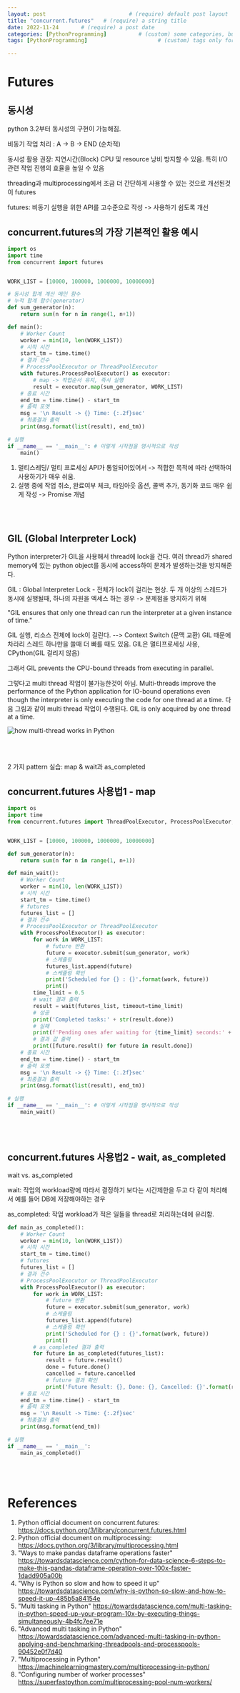 ```yaml
---
layout: post                          # (require) default post layout
title: "concurrent.futures"   # (require) a string title
date: 2022-11-24       # (require) a post date
categories: [PythonProgramming]          # (custom) some categories, but make sure these categories already exists inside path of `category/`
tags: [PythonProgramming]                      # (custom) tags only for meta `property="article:tag"`

---
```


# Futures

## 동시성

python 3.2부터 동시성의 구현이 가능해짐. 

비동기 작업 처리 : A -> B -> END (순차적)

동시성 활용 권장: 지연시간(Block) CPU 및 resource 낭비 방지할 수 있음. 특히 I/O 관련 작업 진행의 효율을 높일 수 있음 

threading과 multiprocessing에서 조금 더 간단하게 사용할 수 있는 것으로 개선된것이 futures

futures: 비동기 실행을 위한 API를 고수준으로 작성 -> 사용하기 쉽도록 개선

## concurrent.futures의 가장 기본적인 활용 예시

```python
import os
import time
from concurrent import futures


WORK_LIST = [10000, 100000, 1000000, 10000000]

# 동시성 합계 계산 메인 함수
# 누적 합계 함수(generator)
def sum_generator(n):
    return sum(n for n in range(1, n+1))

def main():
    # Worker Count
    worker = min(10, len(WORK_LIST))
    # 시작 시간
    start_tm = time.time()
    # 결과 건수
    # ProcessPoolExecutor or ThreadPoolExecutor
    with futures.ProcessPoolExecutor() as executor:
        # map -> 작업순서 유지, 즉시 실행
        result = executor.map(sum_generator, WORK_LIST)
    # 종료 시간
    end_tm = time.time() - start_tm
    # 출력 포멧
    msg = '\n Result -> {} Time: {:.2f}sec'
    # 최종결과 출력
    print(msg.format(list(result), end_tm))

# 실행
if __name__ == '__main__': # 이렇게 시작점을 명시적으로 작성
    main()
```

1. 멀티스레딩/ 멀티 프로세싱 API가 통일되어있어서 -> 적합한 목적에 따라 선택하여 사용하기가 매우 쉬움.
2. 실행 중에 작업 취소, 완료여부 체크, 타임아웃 옵션, 콜백 추가, 동기화 코드 매우 쉽게 작성 -> Promise 개념

<br>

<br>

## GIL (Global Interpreter Lock)

Python interpreter가 GIL을 사용해서 thread에 lock을 건다. 여러 thread가 shared memory에 있는 python object를 동시에 access하여 문제가 발생하는것을 방지해준다.

GIL : Global Interpreter Lock - 전체가 lock이 걸리는 현상. 두 개 이상의 스레드가 동시에 실행될때, 하나의 자원을 엑세스 하는 경우 ->  문제점을 방지하기 위해

"GIL ensures that only one thread can run the interpreter at a given instance of time."

GIL 실행, 리소스 전체에 lock이 걸린다. --> Context Switch (문맥 교환) GIL 때문에 차라리 스레드 하나만을 쓸때 더 빠를 때도 있음. GIL은 멀티프로세싱 사용, CPython(GIL 걸리지 않음) 

그래서 GIL prevents the CPU-bound threads from executing in parallel.

그렇다고 multi thread 작업이 불가능한것이 아님. Multi-threads improve the performance of the Python application for IO-bound operations even though the interpreter is only executing the code for one thread at a time. 다음 그림과 같이 multi thread 작업이 수행된다. GIL is only acquired by one thread at a time.

![how multi-thread works in Python](https://raw.githubusercontent.com/adventure42/adventure42.github.io/master/static/img/_posts/multi-thread_GIL.png)

<br>

<br>

2 가지 pattern 실습: map & wait과 as_completed

## concurrent.futures 사용법1 - map

```python
import os
import time
from concurrent.futures import ThreadPoolExecutor, ProcessPoolExecutor, wait, as_completed


WORK_LIST = [10000, 100000, 1000000, 10000000]

def sum_generator(n):
    return sum(n for n in range(1, n+1))

def main_wait():
    # Worker Count
    worker = min(10, len(WORK_LIST))
    # 시작 시간
    start_tm = time.time()
    # futures
    futures_list = []
    # 결과 건수
    # ProcessPoolExecutor or ThreadPoolExecutor
    with ProcessPoolExecutor() as executor:
        for work in WORK_LIST:
            # future 반환
            future = executor.submit(sum_generator, work)
            # 스케쥴링
            futures_list.append(future)
            # 스케쥴링 확인
            print('Scheduled for {} : {}'.format(work, future))
            print()
        time_limit = 0.5
        # wait 결과 출력
        result = wait(futures_list, timeout=time_limit)
        # 성공
        print('Completed tasks:' + str(result.done))
        # 실패
        print(f'Pending ones afer waiting for {time_limit} seconds:' + str(result.not_done))
        # 결과 값 출력
        print([future.result() for future in result.done])
    # 종료 시간
    end_tm = time.time() - start_tm
    # 출력 포멧
    msg = '\n Result -> {} Time: {:.2f}sec'
    # 최종결과 출력
    print(msg.format(list(result), end_tm))

# 실행
if __name__ == '__main__': # 이렇게 시작점을 명시적으로 작성
    main_wait()
```



<br>

<br>

## concurrent.futures 사용법2 - wait, as_completed

wait vs. as_completed

wait: 작업의 workload량에 따라서 결정하기 보다는 시간제한을 두고 다 같이 처리해서 예를 들어 DB에 저장해야하는 경우

as_completed: 작업 workload가 적은 일들을 thread로 처리하는데에 유리함.

```python
def main_as_completed():
    # Worker Count
    worker = min(10, len(WORK_LIST))
    # 시작 시간
    start_tm = time.time()
    # futures
    futures_list = []
    # 결과 건수
    # ProcessPoolExecutor or ThreadPoolExecutor
    with ProcessPoolExecutor() as executor:
        for work in WORK_LIST:
            # future 반환
            future = executor.submit(sum_generator, work)
            # 스케쥴링
            futures_list.append(future)
            # 스케쥴링 확인
            print('Scheduled for {} : {}'.format(work, future))
            print()
        # as_completed 결과 출력
        for future in as_completed(futures_list):
            result = future.result()
            done = future.done()
            cancelled = future.cancelled
            # future 결과 확인
            print('Future Result: {}, Done: {}, Cancelled: {}'.format(result, done, cancelled))
    # 종료 시간
    end_tm = time.time() - start_tm
    # 출력 포멧
    msg = '\n Result -> Time: {:.2f}sec'
    # 최종결과 출력
    print(msg.format(end_tm))

# 실행
if __name__ == '__main__':
    main_as_completed()
```



<br>

<br>

# References

1. Python official document on concurrent.futures: https://docs.python.org/3/library/concurrent.futures.html
2. Python official document on multiprocessing: https://docs.python.org/3/library/multiprocessing.html
3. "Ways to make pandas dataframe operations faster" https://towardsdatascience.com/cython-for-data-science-6-steps-to-make-this-pandas-dataframe-operation-over-100x-faster-1dadd905a00b
4. "Why is Python so slow and how to speed it up" https://towardsdatascience.com/why-is-python-so-slow-and-how-to-speed-it-up-485b5a84154e
5. "Multi tasking in Python" https://towardsdatascience.com/multi-tasking-in-python-speed-up-your-program-10x-by-executing-things-simultaneously-4b4fc7ee71e
6. "Advanced multi tasking in Python" https://towardsdatascience.com/advanced-multi-tasking-in-python-applying-and-benchmarking-threadpools-and-processpools-90452e0f7d40
7. "Multiprocessing in Python" https://machinelearningmastery.com/multiprocessing-in-python/ 
8. "Configuring number of worker processes" https://superfastpython.com/multiprocessing-pool-num-workers/
